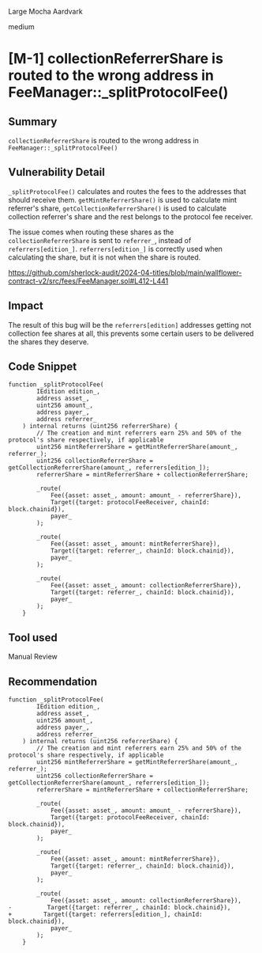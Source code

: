 Large Mocha Aardvark

medium

# [M-1] collectionReferrerShare is routed to the wrong address in FeeManager::_splitProtocolFee()

## Summary

`collectionReferrerShare` is routed to the wrong address in `FeeManager::_splitProtocolFee()`

## Vulnerability Detail

`_splitProtocolFee()` calculates and routes the fees to the addresses that should receive them. `getMintReferrerShare()` is used to calculate mint referrer's share, `getCollectionReferrerShare()` is used to calculate collection referrer's share and the rest belongs to the protocol fee receiver.

The issue comes when routing these shares as the `collectionReferrerShare` is sent to `referrer_`, instead of `referrers[edition_]`. `referrers[edition_]` is correctly used when calculating the share, but it is not when the share is routed.

https://github.com/sherlock-audit/2024-04-titles/blob/main/wallflower-contract-v2/src/fees/FeeManager.sol#L412-L441

## Impact

The result of this bug will be the `referrers[edition]` addresses getting not collection fee shares at all, this prevents some certain users to be delivered the shares they deserve.

## Code Snippet

```solidity
function _splitProtocolFee(
        IEdition edition_,
        address asset_,
        uint256 amount_,
        address payer_,
        address referrer_
    ) internal returns (uint256 referrerShare) {
        // The creation and mint referrers earn 25% and 50% of the protocol's share respectively, if applicable
        uint256 mintReferrerShare = getMintReferrerShare(amount_, referrer_);
        uint256 collectionReferrerShare = getCollectionReferrerShare(amount_, referrers[edition_]);
        referrerShare = mintReferrerShare + collectionReferrerShare;

        _route(
            Fee({asset: asset_, amount: amount_ - referrerShare}),
            Target({target: protocolFeeReceiver, chainId: block.chainid}),
            payer_
        );

        _route(
            Fee({asset: asset_, amount: mintReferrerShare}),
            Target({target: referrer_, chainId: block.chainid}),
            payer_
        );

        _route(
            Fee({asset: asset_, amount: collectionReferrerShare}),
            Target({target: referrer_, chainId: block.chainid}),
            payer_
        );
    }
```

## Tool used

Manual Review

## Recommendation

```solidity
function _splitProtocolFee(
        IEdition edition_,
        address asset_,
        uint256 amount_,
        address payer_,
        address referrer_
    ) internal returns (uint256 referrerShare) {
        // The creation and mint referrers earn 25% and 50% of the protocol's share respectively, if applicable
        uint256 mintReferrerShare = getMintReferrerShare(amount_, referrer_);
        uint256 collectionReferrerShare = getCollectionReferrerShare(amount_, referrers[edition_]);
        referrerShare = mintReferrerShare + collectionReferrerShare;

        _route(
            Fee({asset: asset_, amount: amount_ - referrerShare}),
            Target({target: protocolFeeReceiver, chainId: block.chainid}),
            payer_
        );

        _route(
            Fee({asset: asset_, amount: mintReferrerShare}),
            Target({target: referrer_, chainId: block.chainid}),
            payer_
        );

        _route(
            Fee({asset: asset_, amount: collectionReferrerShare}),
-          Target({target: referrer_, chainId: block.chainid}),
+         Target({target: referrers[edition_], chainId: block.chainid}),
            payer_
        );
    }
```
